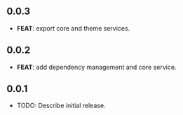 ## 0.0.3

 - **FEAT**: export core and theme services.

## 0.0.2

 - **FEAT**: add dependency management and core service.

## 0.0.1

* TODO: Describe initial release.
